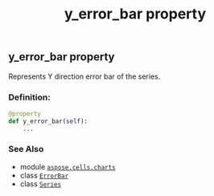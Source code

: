 ﻿---
title: y_error_bar property
second_title: Aspose.Cells for Python via .NET API References
description: 
type: docs
weight: 570
url: /aspose.cells.charts/series/y_error_bar/
is_root: false
---

## y_error_bar property


Represents Y direction error bar of the series.
### Definition:
```python
@property
def y_error_bar(self):
    ...
```

### See Also
* module [`aspose.cells.charts`](../../)
* class [`ErrorBar`](/cells/python-net/aspose.cells.charts/errorbar)
* class [`Series`](/cells/python-net/aspose.cells.charts/series)
